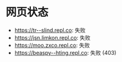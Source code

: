 # 网页状态
- https://tr--slind.repl.co: 失败
- https://jsn.limkon.repl.co: 失败
- https://moo.zxco.repl.co: 失败
- https://beaspy--hting.repl.co: 失败 (403)
